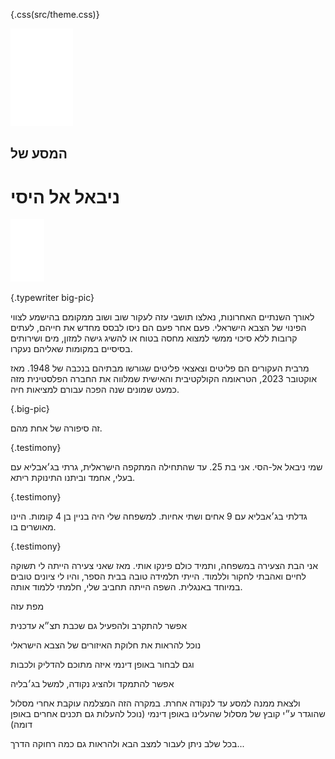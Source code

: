 {.css(src/theme.css)}


[](img/#-309,0,1315,812&100&&&nibal_2023.jpg@x=0.73@y=0.68@s=0.76|princess.jpg@r=-6@x=0.31@y=0.29@s=0.6|home.jpg@r=6@x=0.89@y=0.4@s=1.01|gaza_map.png@x=1@y=0.56@s=2&0)

<img src="img/bts_logo.svg" alt="בצלם: מסעות עקירה]" style="max-width:100px;height:auto;">

## המסע של
# ניבאל אל היסי

<img src="img/scrol-signal.svg" alt="יש לגלול את הדף למטה" style="max-width:100px;height:auto;">


{.typewriter big-pic}

[](img/#cover&100&&&gaza_map.png)

לאורך השנתיים האחרונות, נאלצו תושבי עזה לעקור שוב ושוב ממקומם בהישמע לצווי הפינוי של הצבא הישראלי. פעם אחר פעם הם ניסו לבסס מחדש את חייהם, לעתים קרובות ללא סיכוי ממשי למצוא מחסה בטוח או להשיג גישה למזון, מים ושירותים בסיסיים במקומות שאליהם נעקרו. 

מרבית העקורים הם פליטים וצאצאי פליטים שגורשו מבתיהם בנכבה של 1948. מאז אוקטובר 2023, הטראומה הקולקטיבית והאישית שמלווה את החברה הפלסטינית מזה כמעט שמונים שנה הפכה עבורם למציאות חיה.


{.big-pic}

[](img/#cover&10&&&nibal_2023.jpg)

זה סיפורה של אחת מהם.


{.testimony}
[](img/#-492,64,1501,1060&100&&&nibal_2023.jpg@x=0.73@y=0.68@s=0.76|princess.jpg@o=12@r=-6@x=0.31@y=0.29@s=0.6|home.jpg@o=18@r=6@x=0.89@y=0.4@s=1.01|gaza_map.png@o=42@x=1@y=0.56@s=1.5&0)

שמי ניבאל אל-הסי. אני בת 25. עד שהתחילה המתקפה הישראלית, גרתי בג׳אבליא עם בעלי, אחמד וביתנו התינוקת ריתא. 


{.testimony}
[](img/#cover&&&&home.jpg)

גדלתי בג׳אבליא עם 9 אחים ושתי אחיות. למשפחה שלי היה בניין בן 4 קומות. היינו מאושרים בו.


{.testimony}
[](img/#cover&&&&princess.jpg)

אני הבת הצעירה במשפחה, ותמיד כולם פינקו אותי. מאז שאני צעירה הייתה לי תשוקה לחיים ואהבתי לחקור וללמוד. הייתי תלמידה טובה בבית הספר, והיו לי ציונים טובים במיוחד באנגלית. השפה הייתה תחביב שלי, חלמתי ללמוד אותה.


[](map/#)
מפת עזה


[](map/#31.52261,34.43650,14.03,37.6,0.0/+overlay)
אפשר להתקרב ולהפעיל גם שכבת תצ״א עדכנית


[](map/#31.42380,34.35370,10.00,37.6,0.0/+idf-poly-outlines)
נוכל להראות את חלוקת האיזורים של הצבא הישראלי


[](map/#31.42380,34.35370,10.00,37.6,0.0/+idf-poly,+idf-poly-outlines)
וגם לבחור באופן דינמי איזה מתוכם להדליק ולכבות


[](map/#31.52888,34.47937,18.14,15.0,0/+jabalia,+rafah)
אפשר להתמקד ולהציג נקודה, למשל בג׳בליה


[](map/#31.52103,34.46974,12.79,-14.4,30.4/+jabalia-rafah:follow,+jabalia,+rafah)
ולצאת ממנה למסע עד לנקודה אחרת. במקרה הזה המצלמה עוקבת אחרי מסלול שהוגדר ע״י קובץ של מסלול שהעלינו באופן דינמי (נוכל להעלות גם תכנים אחרים באופן דומה)


[](map/#31.38169,34.34570,10.45,1.6,59.0/+jabalia,+rafah)
בכל שלב ניתן לעבור למצב הבא ולהראות גם כמה רחוקה הדרך...

